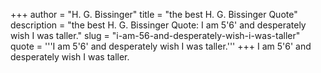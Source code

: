 +++
author = "H. G. Bissinger"
title = "the best H. G. Bissinger Quote"
description = "the best H. G. Bissinger Quote: I am 5'6' and desperately wish I was taller."
slug = "i-am-56-and-desperately-wish-i-was-taller"
quote = '''I am 5'6' and desperately wish I was taller.'''
+++
I am 5'6' and desperately wish I was taller.
